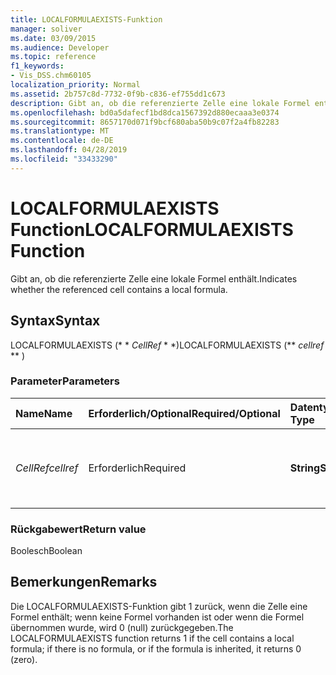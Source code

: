 ```yaml
---
title: LOCALFORMULAEXISTS-Funktion
manager: soliver
ms.date: 03/09/2015
ms.audience: Developer
ms.topic: reference
f1_keywords:
- Vis_DSS.chm60105
localization_priority: Normal
ms.assetid: 2b757c8d-7732-0f9b-c836-ef755dd1c673
description: Gibt an, ob die referenzierte Zelle eine lokale Formel enthält.
ms.openlocfilehash: bd0a5dafecf1bd8dca1567392d880ecaaa3e0374
ms.sourcegitcommit: 8657170d071f9bcf680aba50b9c07f2a4fb82283
ms.translationtype: MT
ms.contentlocale: de-DE
ms.lasthandoff: 04/28/2019
ms.locfileid: "33433290"
---
```

# <a name="localformulaexists-function"></a><span data-ttu-id="d152a-103">LOCALFORMULAEXISTS Function</span><span class="sxs-lookup"><span data-stu-id="d152a-103">LOCALFORMULAEXISTS Function</span></span>

<span data-ttu-id="d152a-104">Gibt an, ob die referenzierte Zelle eine lokale Formel enthält.</span><span class="sxs-lookup"><span data-stu-id="d152a-104">Indicates whether the referenced cell contains a local formula.</span></span> 
  
## <a name="syntax"></a><span data-ttu-id="d152a-105">Syntax</span><span class="sxs-lookup"><span data-stu-id="d152a-105">Syntax</span></span>

<span data-ttu-id="d152a-106">LOCALFORMULAEXISTS (\* \* *CellRef* \* \*)</span><span class="sxs-lookup"><span data-stu-id="d152a-106">LOCALFORMULAEXISTS (\*\* *cellref* \*\* )</span></span> 
  
### <a name="parameters"></a><span data-ttu-id="d152a-107">Parameter</span><span class="sxs-lookup"><span data-stu-id="d152a-107">Parameters</span></span>

|<span data-ttu-id="d152a-108">**Name**</span><span class="sxs-lookup"><span data-stu-id="d152a-108">**Name**</span></span>|<span data-ttu-id="d152a-109">**Erforderlich/Optional**</span><span class="sxs-lookup"><span data-stu-id="d152a-109">**Required/Optional**</span></span>|<span data-ttu-id="d152a-110">**Datentyp**</span><span class="sxs-lookup"><span data-stu-id="d152a-110">**Data Type**</span></span>|<span data-ttu-id="d152a-111">**Beschreibung**</span><span class="sxs-lookup"><span data-stu-id="d152a-111">**Description**</span></span>|
|:-----|:-----|:-----|:-----|
| <span data-ttu-id="d152a-112">_CellRef_</span><span class="sxs-lookup"><span data-stu-id="d152a-112">_cellref_</span></span> <br/> |<span data-ttu-id="d152a-113">Erforderlich</span><span class="sxs-lookup"><span data-stu-id="d152a-113">Required</span></span>  <br/> |<span data-ttu-id="d152a-114">**String**</span><span class="sxs-lookup"><span data-stu-id="d152a-114">**String**</span></span> <br/> | <span data-ttu-id="d152a-115">Die Zelle, die auf das Vorhandensein einer Formel überprüft werden soll.</span><span class="sxs-lookup"><span data-stu-id="d152a-115">The cell that you want to check for the presence of a formula.</span></span>  <br/> |
   
### <a name="return-value"></a><span data-ttu-id="d152a-116">Rückgabewert</span><span class="sxs-lookup"><span data-stu-id="d152a-116">Return value</span></span>

<span data-ttu-id="d152a-117">Boolesch</span><span class="sxs-lookup"><span data-stu-id="d152a-117">Boolean</span></span>
  
## <a name="remarks"></a><span data-ttu-id="d152a-118">Bemerkungen</span><span class="sxs-lookup"><span data-stu-id="d152a-118">Remarks</span></span>

<span data-ttu-id="d152a-119">Die LOCALFORMULAEXISTS-Funktion gibt 1 zurück, wenn die Zelle eine Formel enthält; wenn keine Formel vorhanden ist oder wenn die Formel übernommen wurde, wird 0 (null) zurückgegeben.</span><span class="sxs-lookup"><span data-stu-id="d152a-119">The LOCALFORMULAEXISTS function returns 1 if the cell contains a local formula; if there is no formula, or if the formula is inherited, it returns 0 (zero).</span></span> 
  

